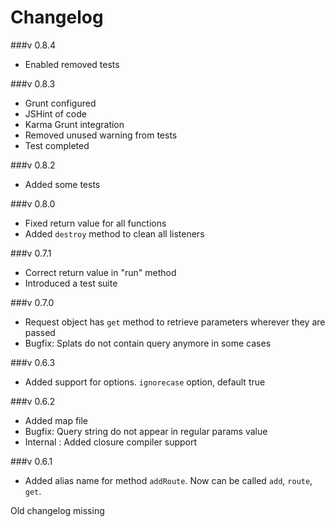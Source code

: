 Changelog
=========
###v 0.8.4
- Enabled removed tests

###v 0.8.3
- Grunt configured
- JSHint of code
- Karma Grunt integration
- Removed unused warning from tests
- Test completed

###v 0.8.2
- Added some tests

###v 0.8.0
- Fixed return value for all functions
- Added `destroy` method to clean all listeners

###v 0.7.1
- Correct return value in "run" method
- Introduced a test suite

###v 0.7.0
- Request object has `get` method to retrieve parameters wherever they are passed
- Bugfix: Splats do not contain query anymore in some cases


###v 0.6.3
- Added support for options. `ignorecase` option, default true

###v 0.6.2
- Added map file
- Bugfix: Query string do not appear in regular params value
- Internal : Added closure compiler support

###v 0.6.1
- Added alias name for method `addRoute`. Now can be called `add`, `route`, `get`.

Old changelog missing